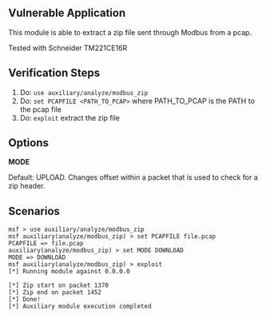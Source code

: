 ## Vulnerable Application

This module is able to extract a zip file sent through Modbus from a pcap.

Tested with Schneider TM221CE16R

## Verification Steps

1. Do: `use auxiliary/analyze/modbus_zip`
2. Do: `set PCAPFILE <PATH_TO_PCAP>` where PATH_TO_PCAP is the PATH to the pcap file
3. Do: `exploit` extract the zip file

## Options

**MODE**

Default: UPLOAD. Changes offset within a packet that is used to check for a zip header.

## Scenarios

 ```
msf > use auxiliary/analyze/modbus_zip
msf auxiliary(analyze/modbus_zip) > set PCAPFILE file.pcap
PCAPFILE => file.pcap
auxiliary(analyze/modbus_zip) > set MODE DOWNLOAD
MODE => DOWNLOAD
msf auxiliary(analyze/modbus_zip) > exploit
[*] Running module against 0.0.0.0

[*] Zip start on packet 1370
[*] Zip end on packet 1452
[*] Done!
[*] Auxiliary module execution completed
```
